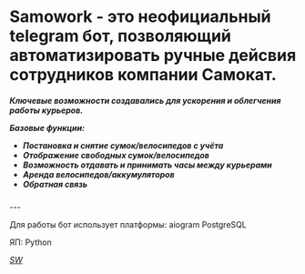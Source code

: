 # Samowork - это неофициальный telegram бот, позволяющий автоматизировать ручные дейсвия сотрудников компании Самокат.

<h5>
Ключевые возможности создавались для ускорения и облегчения работы курьеров.
 
Базовые функции:
- Постановка и снятие сумок/велосипедов с учёта
- Отображение свободных сумок/велосипедов
- Возможность отдавать и принимать часы между курьерами
- Аренда велосипедов/аккумуляторов 
- Обратная связь
</h5>
---

Для работы бот использует платформы:
aiogram
PostgreSQL

ЯП:
Python

*[SW](https://t.me/antonio_kartonioo)*